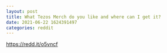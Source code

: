 ```yaml
--- 
layout: post 
title: What Tezos Merch do you like and where can I get it? 
date: 2021-06-22 1624391497 
categories: reddit 
--- 
```

https://redd.it/o5vncf